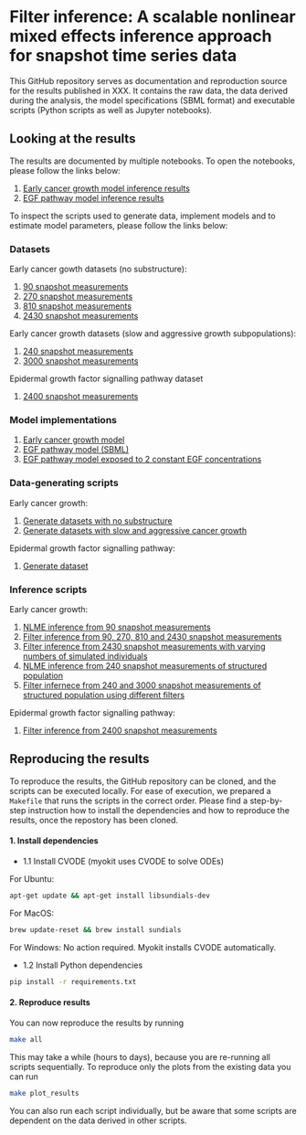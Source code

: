 # Filter inference: A scalable nonlinear mixed effects inference approach for snapshot time series data

This GitHub repository serves as documentation and reproduction source for the results published in XXX. It contains the raw data, the data derived during the analysis, the model specifications (SBML format) and executable scripts (Python scripts as well as Jupyter notebooks).

## Looking at the results

The results are documented by multiple notebooks. To open the notebooks, please follow the links below:

1. [Early cancer growth model inference results](https://github.com/DavAug/filter-inference/blob/main/results/1_cancer_growth/results.ipynb)
2. [EGF pathway model inference results](https://github.com/DavAug/filter-inference/blob/main/results/2_egf_pathway/results.ipynb)

To inspect the scripts used to generate data, implement models and to estimate model parameters, please follow the links below:

### Datasets
Early cancer gowth datasets (no substructure):
1. [90 snapshot measurements](https://github.com/DavAug/filter-inference/blob/main/results/1_cancer_growth/data/1_cancer_growth_data_15.csv)
2. [270 snapshot measurements](https://github.com/DavAug/filter-inference/blob/main/results/1_cancer_growth/data/1_cancer_growth_data_45.csv)
3. [810 snapshot measurements](https://github.com/DavAug/filter-inference/blob/main/results/1_cancer_growth/data/1_cancer_growth_data_135.csv)
4. [2430 snapshot measurements](https://github.com/DavAug/filter-inference/blob/main/results/1_cancer_growth/data/1_cancer_growth_data_405.csv)

Early cancer growth datasets (slow and aggressive growth subpopulations):
1. [240 snapshot measurements](https://github.com/DavAug/filter-inference/blob/main/results/1_cancer_growth/data/2_bimodal_cancer_growth_data_20.csv)
2. [3000 snapshot measurements](https://github.com/DavAug/filter-inference/blob/main/results/1_cancer_growth/data/2_bimodal_cancer_growth_data_500.csv)

Epidermal growth factor signalling pathway dataset
1. [2400 snapshot measurements](https://github.com/DavAug/filter-inference/blob/main/results/2_egf_pathway/data/1_egf_pathway_data.csv)

### Model implementations

1. [Early cancer growth model](https://github.com/DavAug/filter-inference/blob/main/results/1_cancer_growth/exponential_growth_model.py)
2. [EGF pathway model (SBML)](https://github.com/DavAug/filter-inference/blob/main/models/dixit_growth_factor_model.xml)
3. [EGF pathway model exposed to 2 constant EGF concentrations](https://github.com/DavAug/filter-inference/blob/main/results/2_egf_pathway/growth_factor_model.py)

### Data-generating scripts

Early cancer growth:
1. [Generate datasets with no substructure](https://github.com/DavAug/filter-inference/blob/main/results/1_cancer_growth/1_generate_data.py)
2. [Generate datasets with slow and aggressive cancer growth](https://github.com/DavAug/filter-inference/blob/main/results/1_cancer_growth/5_generate_bimodal_cancer_growth_data.py)

Epidermal growth factor signalling pathway:
1. [Generate dataset](https://github.com/DavAug/filter-inference/blob/main/results/2_egf_pathway/8_generate_data.py)

### Inference scripts
Early cancer growth:
1. [NLME inference from 90 snapshot measurements](https://github.com/DavAug/filter-inference/blob/main/results/1_cancer_growth/2_run_nlme_inference.py)
2. [Filter inference from 90, 270, 810 and 2430 snapshot measurements](https://github.com/DavAug/filter-inference/blob/main/results/1_cancer_growth/3_run_filter_inference.py)
3. [Filter inference from 2430 snapshot measurements with varying numbers of simulated individuals](https://github.com/DavAug/filter-inference/blob/main/results/1_cancer_growth/4_run_information_loss_experiment_1.py)
4. [NLME inference from 240 snapshot measurements of structured population](https://github.com/DavAug/filter-inference/blob/main/results/1_cancer_growth/6_run_nlme_inference_bimodal_cancer_growth.py)
5. [Filter infernece from 240 and 3000 snapshot measurements of structured population using different filters](https://github.com/DavAug/filter-inference/blob/main/results/1_cancer_growth/7_run_filter_inference_bimodal_cancer_growth.py)

Epidermal growth factor signalling pathway:
1. [Filter inference from 2400 snapshot measurements](https://github.com/DavAug/filter-inference/blob/main/results/2_egf_pathway/9_run_filter_inference.py)

## Reproducing the results

To reproduce the results, the GitHub repository can be cloned, and the scripts
can be executed locally. For ease of execution, we prepared a `Makefile` that
runs the scripts in the correct order. Please find a step-by-step instruction
how to install the dependencies and how to reproduce the results, once the
repostory has been cloned.

#### 1. Install dependencies

- 1.1 Install CVODE (myokit uses CVODE to solve ODEs)

For Ubuntu:
```bash
apt-get update && apt-get install libsundials-dev
```
For MacOS:
 ```bash
brew update-reset && brew install sundials
```
For Windows:
    No action required. Myokit installs CVODE automatically.

- 1.2 Install Python dependencies

```bash
pip install -r requirements.txt
```

#### 2. Reproduce results

You can now reproduce the results by running

```bash
make all
```

This may take a while (hours to days), because you are re-running all scripts
sequentially. To reproduce only the plots from the existing data you can run

```bash
make plot_results
```

You can also run each script individually, but be aware that some scripts are
dependent on the data derived in other scripts.
